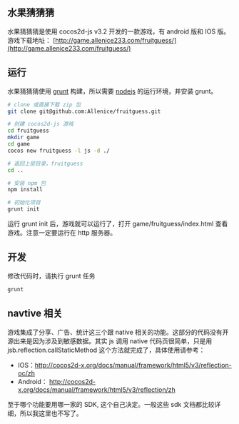 水果猜猜猜
------
水果猜猜猜是使用 cocos2d-js v3.2 开发的一款游戏，有 android 版和 IOS 版。游戏下载地址： [http://game.allenice233.com/fruitguess/](http://game.allenice233.com/fruitguess/)

## 运行
水果猜猜猜使用 [grunt](http://gruntjs.com/) 构建，所以需要 [nodejs](https://nodejs.org/) 的运行环境，并安装 grunt。
```bash
# clone 或直接下载 zip 包
git clone git@github.com:Allenice/fruitguess.git

# 创建 cocos2d-js 游戏
cd fruitguess
mkdir game
cd game
cocos new fruitguess -l js -d ./

# 返回上层目录，fruitguess
cd ..

# 安装 npm 包
npm install

# 初始化项目
grunt init
```

运行 grunt init 后，游戏就可以运行了，打开 game/fruitguess/index.html 查看游戏。注意一定要运行在 http 服务器。

## 开发
修改代码时，请执行 grunt 任务
```javascript
grunt
```

## navtive 相关
游戏集成了分享、广告、统计这三个跟 native 相关的功能。这部分的代码没有开源出来是因为涉及到敏感数据。其实 js 调用 native 代码页很简单，只是用 jsb.reflection.callStaticMethod 这个方法就完成了，具体使用请参考：

 - IOS：http://cocos2d-x.org/docs/manual/framework/html5/v3/reflection-oc/zh
 - Android： http://cocos2d-x.org/docs/manual/framework/html5/v3/reflection/zh

至于哪个功能要用哪一家的 SDK, 这个自己决定。一般这些 sdk 文档都比较详细，所以我这里也不写了。